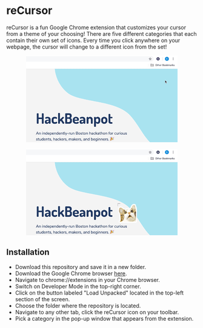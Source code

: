 # reCursor
reCursor is a fun Google Chrome extension that customizes your cursor from a theme of your choosing! There are five different categories that each contain their own set of icons. Every time you click anywhere on your webpage, the cursor will change to a different icon from the set!

<p align="center">
 <img width="400" src="demo/rc1.gif">
</p>

<p align="center">
 <img width="400" src="demo/rc2.gif">
</p>

## Installation
- Download this repository and save it in a new folder.
- Download the Google Chrome browser [here](https://www.google.com/chrome/).
- Navigate to chrome://extensions in your Chrome browser.
- Switch on Developer Mode in the top-right corner.
- Click on the button labeled "Load Unpacked" located in the top-left section of the screen.
- Choose the folder where the repository is located.
- Navigate to any other tab, click the reCursor icon on your toolbar.
- Pick a category in the pop-up window that appears from the extension.
